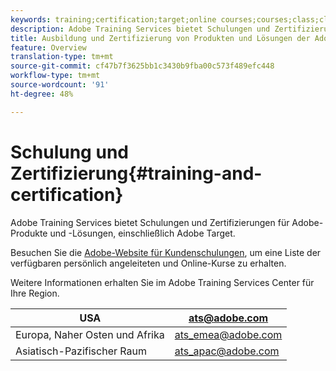 ```yaml
---
keywords: training;certification;target;online courses;courses;class;classes
description: Adobe Training Services bietet Schulungen und Zertifizierungen für Adobe-Produkte und -Lösungen, einschließlich Adobe Target.
title: Ausbildung und Zertifizierung von Produkten und Lösungen der Adobe, einschließlich Adobe Target
feature: Overview
translation-type: tm+mt
source-git-commit: cf47b7f3625bb1c3430b9fba00c573f489efc448
workflow-type: tm+mt
source-wordcount: '91'
ht-degree: 48%

---
```



# Schulung und Zertifizierung{#training-and-certification}

Adobe Training Services bietet Schulungen und Zertifizierungen für Adobe-Produkte und -Lösungen, einschließlich Adobe Target.

Besuchen Sie die [Adobe-Website für Kundenschulungen](https://training.adobe.com/training/courses.html#solution=adobeTarget), um eine Liste der verfügbaren persönlich angeleiteten und Online-Kurse zu erhalten.

Weitere Informationen erhalten Sie im Adobe Training Services Center für Ihre Region.

| USA | [ats@adobe.com](mailto:ats@adobe.com) |
|---|---|
| Europa, Naher Osten und Afrika | [ats_emea@adobe.com](mailto:ats_emea@adobe.com) |
| Asiatisch-Pazifischer Raum | [ats_apac@adobe.com](mailto:ats_apac@adobe.com) |

